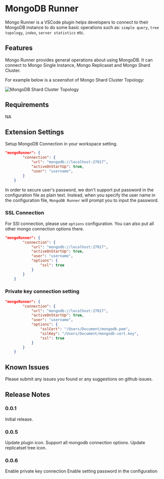 # MongoDB Runner

Mongo Runner is a VSCode plugin helps developers to connect to their MongoDB instance to do some basic operations such as: `simple query`, `tree topology`, `index`, `server statistics` etc.

## Features

Mongo Runner provides general operations about using MongoDB. It can connect to Mongo Single Instance, Mongo Replicaset and Mongo Shard Cluster.


For example below is a sceenshot of Mongo Shard Cluster Topology:

![MongoDB Shard Cluster Topology](https://raw.githubusercontent.com/zhaoyi0113/mongodb-runner/master/images/shard-ss.png)

## Requirements

NA

## Extension Settings

Setup MongoDB Connection in your workspace setting. 

```json
"mongoRunner": {
        "connection": {
            "url": "mongodb://localhost:27017",
            "activeOnStartUp": true,
            "user": "username",
        }
    }
```

In order to secure user's password, we don't support put password in the configuration file as plain text. Instead, when you specify the user name in the configuration file, `MongoDB Runner` will prompt you to input the password.


### SSL Connection

For SSl connection, please use `options` configuration. You can also put all other mongo connection options there.

```json
"mongoRunner": {
        "connection": {
            "url": "mongodb://localhost:27017",
            "activeOnStartUp": true,
            "user": "username",
            "options": {
                "ssl": true
            }
        }
    }
```

### Private key connection setting

```json
"mongoRunner": {
        "connection": {
            "url": "mongodb://localhost:27017",
            "activeOnStartUp": true,
            "user": "username",
            "options": {
                "sslCert": "/Users/Document/mongodb.pem",
                "sslKey": "/Users/Document/mongodb-cert.key",
                "ssl": true
            }
        }
    }
```
            
## Known Issues

Please submit any issues you found or any suggestions on github issues.

## Release Notes

### 0.0.1

Initial release.

### 0.0.5
Update plugin icon.
Support all mongodb connection options. 
Update replicatset tree icon.

### 0.0.6

Enable private key connection
Enable setting password in the configuration